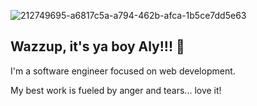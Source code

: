 ![212749695-a6817c5a-a794-462b-afca-1b5ce7dd5e63](https://github.com/AlySFahmy/AlySFahmy/assets/25463701/4bf34f0c-6b21-49e7-b373-d0b15580aaf9)

## Wazzup, it's ya boy Aly!!! 👋

I'm a software engineer focused on web development.

My best work is fueled by anger and tears... love it!
